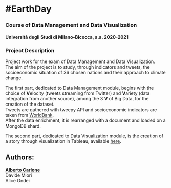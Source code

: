# #EarthDay
### Course of Data Management and Data Visualization
#### Università degli Studi di Milano-Bicocca, a.a. 2020-2021

### Project Description
Project work for the exam of Data Management and Data Visualization.  
The aim of the project is to study, through indicators and tweets, the socioeconomic situation of 36 chosen nations and their approach to climate change.  

The first part, dedicated to Data Management module, begins with the choice of **V**elocity (tweets streaming from Twitter) and **V**ariety (data integration from another source), among the 3 **V** of Big Data, for the creation of the dataset.  
Tweets are gathered with tweepy API and socioeconomic indicators are taken from [WorldBank](https://www.worldbank.org).  
After the data enrichment, it is rearranged with a document and loaded on a MongoDB shard.

The second part, dedicated to Data Visualization module, is the creation of a story through visualization in Tableau, available [here](https://public.tableau.com/app/profile/alberto.carlone/viz/Earthday-ProgettoDMDVCarloneMioriOndei/Storia1).

## Authors:  

[**Alberto Carlone**](https://github.com/BigCarl89)  
Davide Miori  
Alice Ondei
